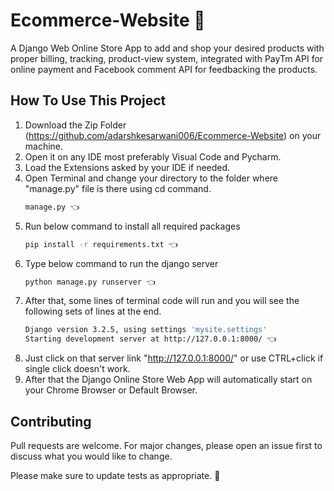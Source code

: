 # Ecommerce-Website 🎉
A Django Web Online Store App to add and shop your desired products with proper billing, tracking, product-view system, integrated with PayTm API for online payment 
and Facebook comment API for feedbacking the products.

## How To Use This Project

1. Download the Zip Folder (https://github.com/adarshkesarwani006/Ecommerce-Website) on your machine.
2. Open it on any IDE most preferably Visual Code and Pycharm.
3. Load the Extensions asked by your IDE if needed.
4. Open Terminal and change your directory to the folder where "manage.py" file is there using cd command.
    ```bash
    manage.py 👈
    ```   
5. Run below command to install all required packages
     ```bash
    pip install -r requirements.txt 👈
    ```  
6. Type below command to run the django server
    ```bash
    python manage.py runserver 👈
    ```
7. After that, some lines of terminal code will run  and you will see the following sets of lines at the end.
    ```bash
    Django version 3.2.5, using settings 'mysite.settings'
    Starting development server at http://127.0.0.1:8000/ 👈
    ```
8. Just click on that server link "http://127.0.0.1:8000/" or use CTRL+click if single click doesn't work.
9. After that the Django Online Store Web App will automatically start on your Chrome Browser or Default Browser.

## Contributing
Pull requests are welcome. For major changes, please open an issue first to discuss what you would like to change.

Please make sure to update tests as appropriate. 🎃
